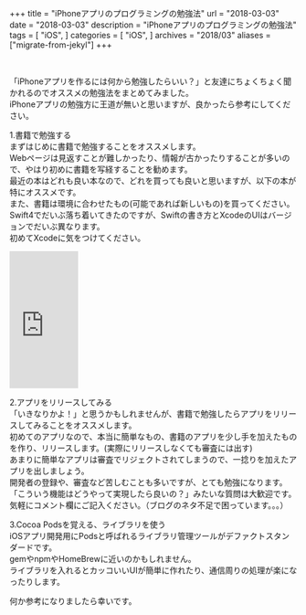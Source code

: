 +++
title = "iPhoneアプリのプログラミングの勉強法"
url = "2018-03-03"
date = "2018-03-03"
description = "iPhoneアプリのプログラミングの勉強法"
tags = [
    "iOS",
]
categories = [
    "iOS",
]
archives = "2018/03"
aliases = ["migrate-from-jekyl"]
+++

<br>

「iPhoneアプリを作るには何から勉強したらいい？」と友達にちょくちょく聞かれるのでオススメの勉強法をまとめてみました。  
iPhoneアプリの勉強方に王道が無いと思いますが、良かったら参考にしてください。  

1.書籍で勉強する  
まずはじめに書籍で勉強することをオススメします。  
Webページは見返すことが難しかったり、情報が古かったりすることが多いので、やはり初めに書籍を写経することを勧めます。  
最近の本はどれも良い本なので、どれを買っても良いと思いますが、以下の本が特にオススメです。  
また、書籍は環境に合わせたもの(可能であれば新しいもの)を買ってください。  
Swift4でだいぶ落ち着いてきたのですが、Swiftの書き方とXcodeのUIはバージョンでだいぶ異なります。  
初めてXcodeに気をつけてください。  

<iframe style="width:120px;height:240px;" marginwidth="0" marginheight="0" scrolling="no" frameborder="0" src="https://rcm-fe.amazon-adsystem.com/e/cm?ref=qf_sp_asin_til&t=swiswiswift-22&m=amazon&o=9&p=8&l=as1&IS1=1&detail=1&asins=4797398558&linkId=a49977849932b8343db9b824caeaa4a4&bc1=ffffff&lt1=_top&fc1=333333&lc1=0066c0&bg1=ffffff&f=ifr"></iframe>


2.アプリをリリースしてみる  
「いきなりかよ！」と思うかもしれませんが、書籍で勉強したらアプリをリリースしてみることをオススメします。  
初めてのアプリなので、本当に簡単なもの、書籍のアプリを少し手を加えたものを作り、リリースします。(実際にリリースしなくても審査には出す)  
あまりに簡単なアプリは審査でリジェクトされてしまうので、一捻りを加えたアプリを出しましょう。  
開発者の登録や、審査など苦しむことも多いですが、とても勉強になります。  
「こういう機能はどうやって実現したら良いの？」みたいな質問は大歓迎です。  
気軽にコメント欄にご記入ください。（ブログのネタ不足で困っています。。。）  

3.Cocoa Podsを覚える、ライブラリを使う  
iOSアプリ開発用にPodsと呼ばれるライブラリ管理ツールがデファクトスタンダードです。  
gemやnpmやHomeBrewに近いのかもしれません。  
ライブラリを入れるとカッコいいUIが簡単に作れたり、通信周りの処理が楽になったりします。  

何か参考になりましたら幸いです。  
